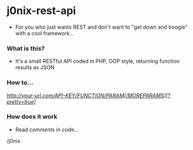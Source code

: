 j0nix-rest-api
==============

* For you who just wants REST and don't want to "get down and boogie" with a cool framework...

### What is this?
* It's a small RESTful API coded in PHP, OOP style, returning function results as JSON

### How to...

*http://your-url.com/API-KEY/FUNCTION/PARAM[/MOREPARAMS][?pretty=true]*

### How does it work

* Read *comments* in code...


/j0nix
